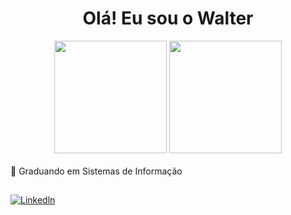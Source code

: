 <h1 align="center">Olá! Eu sou o Walter</h1>

<div align="center">
  <img height="180em" src="https://github-readme-stats-sigma-five.vercel.app/api?username=walterdmp&show_icons=true&theme=radical&include_all_commits=true&count_private=true"/>
  <img height="180em" src="https://github-readme-stats-sigma-five.vercel.app/api/top-langs/?username=walterdmp&layout=compact&langs_count=20&theme=radical"/>
</div>
<br>
📘 Graduando em Sistemas de Informação

##
[![Linkedln](https://img.shields.io/badge/LinkedIn-0077B5?style=for-the-badge&logo=linkedin&logoColor=white)](https://www.linkedin.com/in/walter-dias-marques-pereira-84236922b/)
